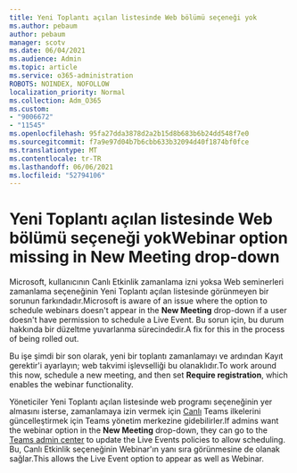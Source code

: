 ```yaml
---
title: Yeni Toplantı açılan listesinde Web bölümü seçeneği yok
ms.author: pebaum
author: pebaum
manager: scotv
ms.date: 06/04/2021
ms.audience: Admin
ms.topic: article
ms.service: o365-administration
ROBOTS: NOINDEX, NOFOLLOW
localization_priority: Normal
ms.collection: Adm_O365
ms.custom:
- "9006672"
- "11545"
ms.openlocfilehash: 95fa27dda3878d2a2b15d8b683b6b24dd548f7e0
ms.sourcegitcommit: f7a9e97d04b7b6cbb633b32094d40f1874bf0fce
ms.translationtype: MT
ms.contentlocale: tr-TR
ms.lasthandoff: 06/06/2021
ms.locfileid: "52794106"
---
```

# <a name="webinar-option-missing-in-new-meeting-drop-down"></a><span data-ttu-id="91aee-102">Yeni Toplantı açılan listesinde Web bölümü seçeneği yok</span><span class="sxs-lookup"><span data-stu-id="91aee-102">Webinar option missing in New Meeting drop-down</span></span>

<span data-ttu-id="91aee-103">Microsoft, kullanıcının Canlı Etkinlik zamanlama izni yoksa Web seminerleri  zamanlama seçeneğinin Yeni Toplantı açılan listesinde görünmeyen bir sorunun farkındadır.</span><span class="sxs-lookup"><span data-stu-id="91aee-103">Microsoft is aware of an issue where the option to schedule webinars doesn't appear in the **New Meeting** drop-down if a user doesn't have permission to schedule a Live Event.</span></span> <span data-ttu-id="91aee-104">Bu sorun için, bu durum hakkında bir düzeltme yuvarlanma sürecindedir.</span><span class="sxs-lookup"><span data-stu-id="91aee-104">A fix for this in the process of being rolled out.</span></span>

<span data-ttu-id="91aee-105">Bu işe şimdi bir son olarak, yeni bir toplantı zamanlamayı ve ardından Kayıt gerektir'i ayarlayın; web takvimi işlevselliği bu olanaklıdır.</span><span class="sxs-lookup"><span data-stu-id="91aee-105">To work around this now, schedule a new meeting, and then set **Require registration**, which enables the webinar functionality.</span></span>

<span data-ttu-id="91aee-106">Yöneticiler Yeni Toplantı açılan listesinde web  programı seçeneğinin yer almasını isterse, zamanlamaya izin vermek için [Canlı](https://admin.teams.microsoft.com/policies/broadcasts) Teams ilkelerini güncelleştirmek için Teams yönetim merkezine gidebilirler.</span><span class="sxs-lookup"><span data-stu-id="91aee-106">If admins want the webinar option in the **New Meeting** drop-down, they can go to the [Teams admin center](https://admin.teams.microsoft.com/policies/broadcasts) to update the Live Events policies to allow scheduling.</span></span> <span data-ttu-id="91aee-107">Bu, Canlı Etkinlik seçeneğinin Webinar'ın yanı sıra görünmesine de olanak sağlar.</span><span class="sxs-lookup"><span data-stu-id="91aee-107">This allows the Live Event option to appear as well as Webinar.</span></span>